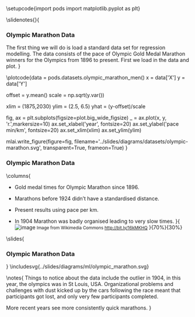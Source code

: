 \setupcode{import pods
import matplotlib.pyplot as plt}

\slidenotes{}{
### Olympic Marathon Data

The first thing we will do is load a standard data set for regression modelling. The data consists of the pace of Olympic Gold Medal Marathon winners for the Olympics from 1896 to present. First we load in the data and plot.
}


\plotcode{data = pods.datasets.olympic_marathon_men()
x = data['X']
y = data['Y']

offset = y.mean()
scale = np.sqrt(y.var())

xlim = (1875,2030)
ylim = (2.5, 6.5)
yhat = (y-offset)/scale

fig, ax = plt.subplots(figsize=plot.big_wide_figsize)
_ = ax.plot(x, y, 'r.',markersize=10)
ax.set_xlabel('year', fontsize=20)
ax.set_ylabel('pace min/km', fontsize=20)
ax.set_xlim(xlim)
ax.set_ylim(ylim)

mlai.write_figure(figure=fig, filename='../slides/diagrams/datasets/olympic-marathon.svg', transparent=True, frameon=True)
}

### Olympic Marathon Data

\columns{
-   Gold medal times for Olympic Marathon since 1896.

-   Marathons before 1924 didn’t have a standardised distance.

-   Present results using pace per km.

-   In 1904 Marathon was badly organised leading to very slow times.
}{
![image](../slides/diagrams/Stephen_Kiprotich.jpg)
<small>Image from Wikimedia Commons <http://bit.ly/16kMKHQ></small>
}{70%}{30%}

\slides{
### Olympic Marathon Data
}
\includesvg{../slides/diagrams/ml/olympic_marathon.svg}

\notes{
Things to notice about the data include the outlier in 1904, in this year, the olympics was in St Louis, USA. Organizational problems and challenges with dust kicked up by the cars following the race meant that participants got lost, and only very few participants completed. 

More recent years see more consistently quick marathons.
}
